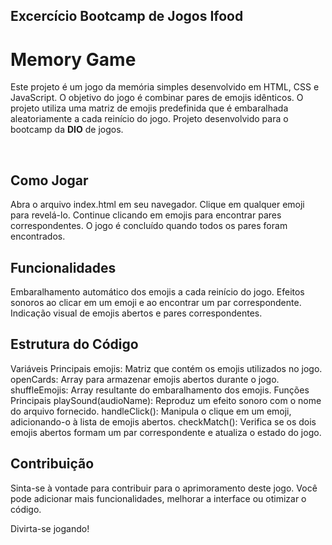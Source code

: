 <html>
  <body>

## Excercício Bootcamp de Jogos Ifood

# Memory Game
Este projeto é um jogo da memória simples desenvolvido em HTML, CSS e JavaScript. O objetivo do jogo é combinar pares de emojis idênticos. O projeto utiliza uma matriz de emojis predefinida que é embaralhada aleatoriamente a cada reinício do jogo.
Projeto desenvolvido para o bootcamp da <b>DIO</b> de jogos.

<br>

## Como Jogar
Abra o arquivo index.html em seu navegador.
Clique em qualquer emoji para revelá-lo.
Continue clicando em emojis para encontrar pares correspondentes.
O jogo é concluído quando todos os pares foram encontrados.
<br>

## Funcionalidades
Embaralhamento automático dos emojis a cada reinício do jogo.
Efeitos sonoros ao clicar em um emoji e ao encontrar um par correspondente.
Indicação visual de emojis abertos e pares correspondentes.

## Estrutura do Código
Variáveis Principais
emojis: Matriz que contém os emojis utilizados no jogo.
openCards: Array para armazenar emojis abertos durante o jogo.
shuffleEmojis: Array resultante do embaralhamento dos emojis.
Funções Principais
playSound(audioName): Reproduz um efeito sonoro com o nome do arquivo fornecido.
handleClick(): Manipula o clique em um emoji, adicionando-o à lista de emojis abertos.
checkMatch(): Verifica se os dois emojis abertos formam um par correspondente e atualiza o estado do jogo.
<br>

## Contribuição
Sinta-se à vontade para contribuir para o aprimoramento deste jogo. Você pode adicionar mais funcionalidades, melhorar a interface ou otimizar o código.

Divirta-se jogando!
  </body>
</html>